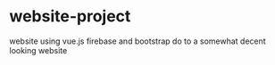 # website-project
website using vue.js firebase and bootstrap do to a somewhat decent looking website
